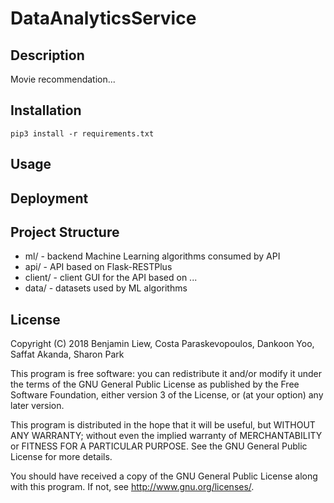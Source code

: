 # DataAnalyticsService

## Description
Movie recommendation...

## Installation
`pip3 install -r requirements.txt`

## Usage


## Deployment


## Project Structure
* ml/ - backend Machine Learning algorithms consumed by API
* api/ - API based on Flask-RESTPlus
* client/ - client GUI for the API based on ...
* data/ - datasets used by ML algorithms

## License
Copyright (C) 2018 Benjamin Liew, Costa Paraskevopoulos, Dankoon Yoo, Saffat Akanda, Sharon Park

This program is free software: you can redistribute it and/or modify it under the terms of the GNU General Public License as published by the Free Software Foundation, either version 3 of the License, or (at your option) any later version.

This program is distributed in the hope that it will be useful, but WITHOUT ANY WARRANTY; without even the implied warranty of MERCHANTABILITY or FITNESS FOR A PARTICULAR PURPOSE. See the GNU General Public License for more details.

You should have received a copy of the GNU General Public License along with this program. If not, see http://www.gnu.org/licenses/.
